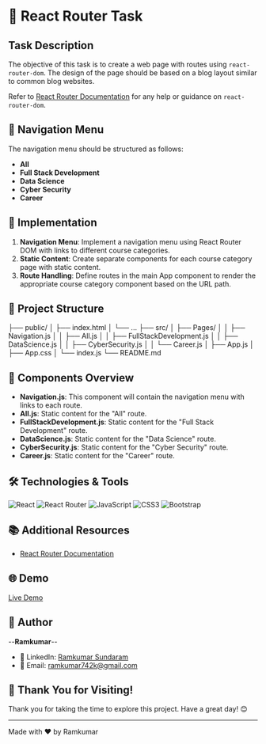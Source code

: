 # 🚀 React Router Task

## Task Description

The objective of this task is to create a web page with routes using `react-router-dom`. The design of the page should be based on a blog layout similar to common blog websites.

Refer to [React Router Documentation](https://reactrouter.com/en/main) for any help or guidance on `react-router-dom`.

## 📜 Navigation Menu

The navigation menu should be structured as follows:

- **All**
- **Full Stack Development**
- **Data Science**
- **Cyber Security**
- **Career**

## 🚀 Implementation

1. **Navigation Menu**: Implement a navigation menu using React Router DOM with links to different course categories.
2. **Static Content**: Create separate components for each course category page with static content.
3. **Route Handling**: Define routes in the main App component to render the appropriate course category component based on the URL path.

## 📂 Project Structure

├── public/
│ ├── index.html
│ └── ...
├── src/
│ ├── Pages/
│ │ ├── Navigation.js
│ │ ├── All.js
│ │ ├── FullStackDevelopment.js
│ │ ├── DataScience.js
│ │ ├── CyberSecurity.js
│ │ └── Career.js
│ ├── App.js
│ ├── App.css
│ └── index.js
└── README.md


## 📝 Components Overview

- **Navigation.js**: This component will contain the navigation menu with links to each route.
- **All.js**: Static content for the "All" route.
- **FullStackDevelopment.js**: Static content for the "Full Stack Development" route.
- **DataScience.js**: Static content for the "Data Science" route.
- **CyberSecurity.js**: Static content for the "Cyber Security" route.
- **Career.js**: Static content for the "Career" route.

## 🛠️ Technologies & Tools

![React](https://img.shields.io/badge/-React-61DAFB?style=flat&logo=React&logoColor=black)
![React Router](https://img.shields.io/badge/-React%20Router-CA4245?style=flat&logo=react-router&logoColor=white)
![JavaScript](https://img.shields.io/badge/-JavaScript-F7DF1E?style=flat&logo=JavaScript&logoColor=black)
![CSS3](https://img.shields.io/badge/-CSS3-1572B6?style=flat&logo=CSS3&logoColor=white)
![Bootstrap](https://img.shields.io/badge/-Bootstrap-563D7C?style=flat&logo=Bootstrap&logoColor=white)

## 📚 Additional Resources

- [React Router Documentation](https://reactrouter.com/en/main)

## 🌐 Demo

[Live Demo](https://react-router-task-742k.netlify.app/)

## 👤 Author

 --**Ramkumar**--

- 💼 LinkedIn: [Ramkumar Sundaram](https://www.linkedin.com/in/ramkumar-sundaram/)
- 📧 Email: [ramkumar742k@gmail.com](mailto:ramkumar742k@gmail.com)

## 🙏 Thank You for Visiting!

Thank you for taking the time to explore this project. Have a great day! 😊

---

Made with ❤️ by Ramkumar
